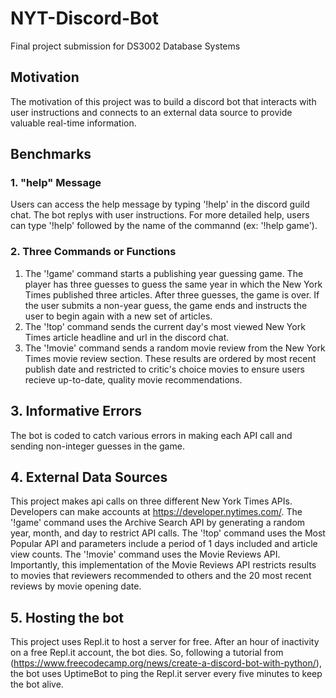 # NYT-Discord-Bot
Final project submission for DS3002 Database Systems

## Motivation
The motivation of this project was to build a discord bot that interacts with user instructions and connects to an external data source to provide valuable real-time information.

## Benchmarks
### 1. "help" Message
Users can access the help message by typing '!help' in the discord guild chat. The bot replys with user instructions. For more detailed help, users can type '!help' followed by the name of the commannd (ex: '!help game').
### 2. Three Commands or Functions
1. The '!game' command starts a publishing year guessing game. The player has three guesses to guess the same year in which the New York Times published three articles. After three guesses, the game is over. If the user submits a non-year guess, the game ends and instructs the user to begin again with a new set of articles.
2. The '!top' command sends the current day's most viewed New York Times article headline and url in the discord chat.
3. The '!movie' command sends a random movie review from the New York Times movie review section. These results are ordered by most recent publish date and restricted to critic's choice movies to ensure users recieve up-to-date, quality movie recommendations.

## 3. Informative Errors
The bot is coded to catch various errors in making each API call and sending non-integer guesses in the game.

## 4. External Data Sources
This project makes api calls on three different New York Times APIs. Developers can make accounts at https://developer.nytimes.com/. The '!game' command uses the Archive Search API by generating a random year, month, and day to restrict API calls. The '!top' command uses the Most Popular API and parameters include a period of 1 days included and article view counts. The '!movie' command uses the Movie Reviews API. Importantly, this implementation of the Movie Reviews API restricts results to movies that reviewers recommended to others and the 20 most recent reviews by movie opening date.

## 5. Hosting the bot
This project uses Repl.it to host a server for free. After an hour of inactivity on a free Repl.it account, the bot dies. So, following a tutorial from (https://www.freecodecamp.org/news/create-a-discord-bot-with-python/), the bot uses UptimeBot to ping the Repl.it server every five minutes to keep the bot alive.
